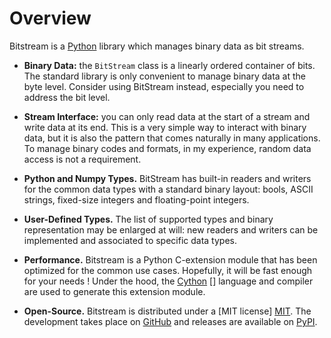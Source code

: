 
Overview
================================================================================

Bitstream is a [Python] library which manages binary data as bit streams.

  - **Binary Data:** the `BitStream` class is a linearly ordered container of bits.
    The standard library is only convenient to manage binary data at the byte level. 
    Consider using BitStream instead, especially you need to address the bit level.

  - **Stream Interface:** you can only read data at the start of a stream 
    and write data at its end.
    This is a very simple way to interact with binary data, but it is also
    the pattern that comes naturally in many applications. To manage
    binary codes and formats, in my experience, random data access is 
    not a requirement.

  - **Python and Numpy Types.** BitStream has built-in readers and writers
    for the common data types with a standard binary layout: bools, 
    ASCII strings, fixed-size integers and floating-point integers. 

  - **User-Defined Types.** The list of supported types and binary 
    representation may be enlarged at will: new readers and writers 
    can be implemented and associated to specific data types.

  - **Performance.** Bitstream is a Python C-extension module that has been
    optimized for the common use cases. Hopefully, it will be fast enough 
    for your needs ! Under the hood, the [Cython] [] language and compiler 
    are used to generate this extension module.

  - **Open-Source.** Bitstream  is distributed under a [MIT license]
    [MIT]. The development takes place on [GitHub] and 
    releases are available on [PyPI].


[Markdown]: http://daringfireball.net/projects/markdown/
[CC-BY-3.0]: http://creativecommons.org/licenses/by/3.0/
[struct]: http://docs.python.org/2/library/struct.html
[Python]: http://www.python.org/
[Cython]: http://www.cython.org
[bitarray]: https://pypi.python.org/pypi/bitarray
[bitstring]: https://code.google.com/p/python-bitstring
[MIT]: https://github.com/boisgera/bitstream/blob/master/LICENSE.txt
[GitHub]: https://github.com/boisgera/bitstream
[PyPI]: https://pypi.python.org/pypi/bitstream/
